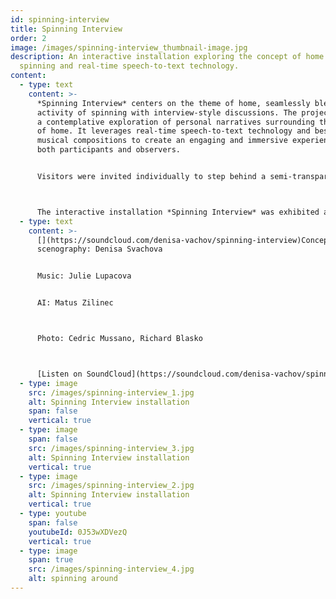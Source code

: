 ```yaml
---
id: spinning-interview
title: Spinning Interview
order: 2
image: /images/spinning-interview_thumbnail-image.jpg
description: An interactive installation exploring the concept of home through
  spinning and real-time speech-to-text technology.
content:
  - type: text
    content: >-
      *Spinning Interview* centers on the theme of home, seamlessly blending the
      activity of spinning with interview-style discussions. The project offers
      a contemplative exploration of personal narratives surrounding the notion
      of home. It leverages real-time speech-to-text technology and bespoke
      musical compositions to create an engaging and immersive experience for
      both participants and observers.


      Visitors were invited individually to step behind a semi-transparent curtain, where instruction cards guided them to keep turning around while answering questions into a microphone. Other visitors could observe the responder through the curtain and read the answers displayed in real-time on a screen and website.



      The interactive installation *Spinning Interview* was exhibited at the Control exhibition at the Toni Areal in Zurich, Switzerland in 2024
  - type: text
    content: >-
      [](https://soundcloud.com/denisa-vachov/spinning-interview)Concept,
      scenography: Denisa Svachova


      Music: Julie Lupacova


      AI: Matus Zilinec



      Photo: Cedric Mussano, Richard Blasko



      [Listen on SoundCloud](https://soundcloud.com/denisa-vachov/spinning-interview)
  - type: image
    src: /images/spinning-interview_1.jpg
    alt: Spinning Interview installation
    span: false
    vertical: true
  - type: image
    span: false
    src: /images/spinning-interview_3.jpg
    alt: Spinning Interview installation
    vertical: true
  - type: image
    src: /images/spinning-interview_2.jpg
    alt: Spinning Interview installation
    vertical: true
  - type: youtube
    span: false
    youtubeId: 0J53wXDVezQ
    vertical: true
  - type: image
    span: true
    src: /images/spinning-interview_4.jpg
    alt: spinning around
---
```


